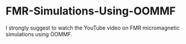 # FMR-Simulations-Using-OOMMF
I strongly suggest to watch the YouTube video on FMR micromagnetic simulations using OOMMF. 
